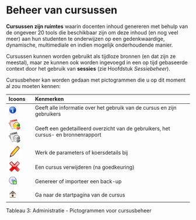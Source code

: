# Beheer van cursussen

**Cursussen zijn ruimtes** waarin docenten inhoud genereren met behulp van de ongeveer 20 tools die beschikbaar zijn om deze inhoud \(en nog veel meer\) aan hun studenten te onderwijzen op een gedenkwaardige, dynamische, multimediale en indien mogelijk onderhoudende manier.

Cursussen kunnen worden gebruikt als tijdloze bronnen \(en dat zijn ze meestal\), maar ze kunnen ook worden ingevoegd in een op tijd gebaseerde context door het gebruik van **sessies** \(zie Hoofdstuk _Sessiebeheer_\).

Cursusbeheer kan worden gedaan met pictogrammen die u op dit moment al zou moeten kennen:

| Icoons | Kenmerken |
| :--- | :--- |
| ![](../../.gitbook/assets/images64%20%281%29.png) | Geeft alle informatie over het gebruik van de cursus en zijn gebruikers |
| ![](../../.gitbook/assets/graficos30%20%281%29.png)![](../../.gitbook/assets/graficos31%20%281%29.png) | Geeft een gedetailleerd overzicht van de gebruikers, het cursus- en bronnenrapport |
| ![](../../.gitbook/assets/graficos28%20%281%29.png) | Werk de parameters of koersdetails bij |
| ![](../../.gitbook/assets/graficos29%20%281%29.png) | Een cursus verwijderen \(na goedkeuring\) |
| ![](../../.gitbook/assets/images59%20%281%29.png) | Genereer of importeer een back-up |
| ![](../../.gitbook/assets/images61%20%281%29.png) | Ga naar de startpagina van de cursus |

Tableau 3: Administratie - Pictogrammen voor cursusbeheer
